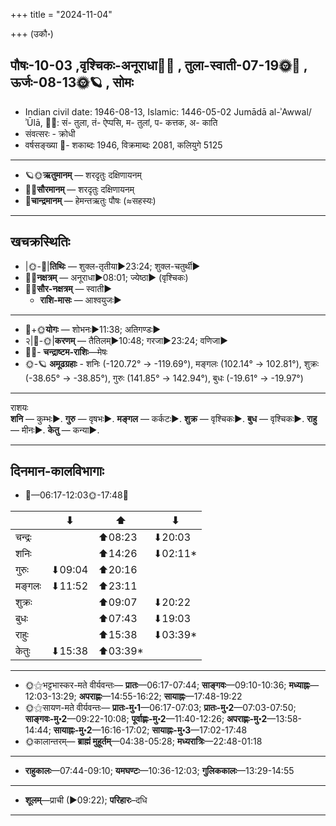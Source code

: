 +++
title = "2024-11-04"

+++
(उकौ॰)
## पौषः-10-03  ,वृश्चिकः-अनूराधा🌛🌌  ,  तुला-स्वाती-07-19🌞🌌  ,  ऊर्जः-08-13🌞🪐  , सोमः
- Indian civil date: 1946-08-13, Islamic: 1446-05-02 Jumādā al-ʾAwwal/ʾŪlā, 🌌🌞: सं- तुला, तं- ऐप्पसि, म- तुलां, प- कत्तक, अ- काति
- संवत्सरः - क्रोधी
- वर्षसङ्ख्या 🌛- शकाब्दः 1946, विक्रमाब्दः 2081, कलियुगे 5125
___________________
- 🪐🌞**ऋतुमानम्** — शरदृतुः दक्षिणायनम्
- 🌌🌞**सौरमानम्** — शरदृतुः दक्षिणायनम्
- 🌛**चान्द्रमानम्** — हेमन्तऋतुः पौषः (≈सहस्यः)
___________________


## खचक्रस्थितिः
- |🌞-🌛|**तिथिः** — शुक्ल-तृतीया►23:24; शुक्ल-चतुर्थी►  
- 🌌🌛**नक्षत्रम्** — अनूराधा►08:01; ज्येष्ठा► (वृश्चिकः)  
- 🌌🌞**सौर-नक्षत्रम्** — स्वाती►  
  - **राशि-मासः** — आश्वयुजः► 
___________________
- 🌛+🌞**योगः** — शोभनः►11:38; अतिगण्डः►  
- २|🌛-🌞|**करणम्** — तैतिलम्►10:48; गरजा►23:24; वणिजा►  
- 🌌🌛- **चन्द्राष्टम-राशिः**—मेषः  
- 🌞-🪐 **अमूढग्रहाः** - शनिः (-120.72° → -119.69°), मङ्गलः (102.14° → 102.81°), शुक्रः (-38.65° → -38.85°), गुरुः (141.85° → 142.94°), बुधः (-19.61° → -19.97°)
___________________
राशयः  
**शनि** — कुम्भः►. **गुरु** — वृषभः►. **मङ्गल** — कर्कटः►. **शुक्र** — वृश्चिकः►. **बुध** — वृश्चिकः►. **राहु** — मीनः►. **केतु** — कन्या►. 
___________________


## दिनमान-कालविभागाः
- 🌅—06:17-12:03🌞-17:48🌇  

|      |⬇     |⬆     |⬇     |
|------|-----|-----|------|
|चन्द्रः|     |⬆08:23 |⬇20:03 |
|शनिः   |     |⬆14:26 |⬇02:11*|
|गुरुः  |⬇09:04 |⬆20:16 |     |
|मङ्गलः |⬇11:52 |⬆23:11 |     |
|शुक्रः |     |⬆09:07 |⬇20:22 |
|बुधः   |     |⬆07:43 |⬇19:03 |
|राहुः  |     |⬆15:38 |⬇03:39*|
|केतुः  |⬇15:38 |⬆03:39*|     |
___________________
- 🌞⚝भट्टभास्कर-मते वीर्यवन्तः— **प्रातः**—06:17-07:44; **साङ्गवः**—09:10-10:36; **मध्याह्नः**—12:03-13:29; **अपराह्णः**—14:55-16:22; **सायाह्नः**—17:48-19:22  
- 🌞⚝सायण-मते वीर्यवन्तः— **प्रातः-मु॰1**—06:17-07:03; **प्रातः-मु॰2**—07:03-07:50; **साङ्गवः-मु॰2**—09:22-10:08; **पूर्वाह्णः-मु॰2**—11:40-12:26; **अपराह्णः-मु॰2**—13:58-14:44; **सायाह्नः-मु॰2**—16:16-17:02; **सायाह्नः-मु॰3**—17:02-17:48  
- 🌞कालान्तरम्— **ब्राह्मं मुहूर्तम्**—04:38-05:28; **मध्यरात्रिः**—22:48-01:18  
___________________
- **राहुकालः**—07:44-09:10; **यमघण्टः**—10:36-12:03; **गुलिककालः**—13:29-14:55  
___________________
- **शूलम्**—प्राची (►09:22); **परिहारः**–दधि  
___________________
